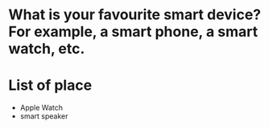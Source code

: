 # What is your favourite smart device? For example, a smart phone, a smart watch, etc.

# List of place
- Apple Watch
- smart speaker
